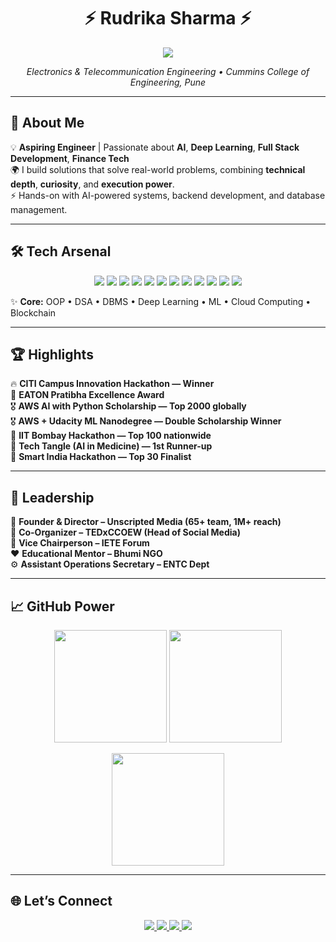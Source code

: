 <h1 align="center">⚡ Rudrika Sharma ⚡</h1>

<p align="center">
  <img src="https://readme-typing-svg.herokuapp.com/?color=F77210&center=true&lines=AI+%7C+Full+Stack+%7C+Finance+Tech+%7C+ML;Passionate+Engineer;Real-World+Problem+Solver" />
</p>

<p align="center">
  <em>Electronics & Telecommunication Engineering • Cummins College of Engineering, Pune</em>
</p>

---

## 🚀 About Me

💡 **Aspiring Engineer** | Passionate about **AI**, **Deep Learning**, **Full Stack Development**, **Finance Tech**  
🌍 I build solutions that solve real-world problems, combining **technical depth**, **curiosity**, and **execution power**.  
⚡ Hands-on with AI-powered systems, backend development, and database management.

---

## 🛠 Tech Arsenal

<p align="center">
  <img src="https://img.shields.io/badge/Java-%23ED8B00.svg?style=for-the-badge&logo=java&logoColor=white"/>
  <img src="https://img.shields.io/badge/Python-%2314354C.svg?style=for-the-badge&logo=python&logoColor=white"/>
  <img src="https://img.shields.io/badge/HTML5-%23E34F26.svg?style=for-the-badge&logo=html5&logoColor=white"/>
  <img src="https://img.shields.io/badge/CSS3-%231572B6.svg?style=for-the-badge&logo=css3&logoColor=white"/>
  <img src="https://img.shields.io/badge/JavaScript-%23F7DF1E.svg?style=for-the-badge&logo=javascript&logoColor=black"/>
  <img src="https://img.shields.io/badge/React-%2320232a.svg?style=for-the-badge&logo=react&logoColor=%2361DAFB"/>
  <img src="https://img.shields.io/badge/Web3.js-000000?style=for-the-badge&logo=web3.js&logoColor=white"/>
  <img src="https://img.shields.io/badge/MySQL-%2300f.svg?style=for-the-badge&logo=mysql&logoColor=white"/>
  <img src="https://img.shields.io/badge/AWS-%23FF9900.svg?style=for-the-badge&logo=amazon-aws&logoColor=white"/>
  <img src="https://img.shields.io/badge/Vercel-%23000000.svg?style=for-the-badge&logo=vercel&logoColor=white"/>
  <img src="https://img.shields.io/badge/Git-%23F05032.svg?style=for-the-badge&logo=git&logoColor=white"/>
  <img src="https://img.shields.io/badge/GitHub-%23181717.svg?style=for-the-badge&logo=github&logoColor=white"/>
</p>

✨ **Core:** OOP • DSA • DBMS • Deep Learning • ML • Cloud Computing • Blockchain  

---

## 🏆 Highlights

🔥 **CITI Campus Innovation Hackathon — Winner**  
🏅 **EATON Pratibha Excellence Award**  
🎖 **AWS AI with Python Scholarship — Top 2000 globally**  
🎖 **AWS + Udacity ML Nanodegree — Double Scholarship Winner**  
🏅 **IIT Bombay Hackathon — Top 100 nationwide**  
🥈 **Tech Tangle (AI in Medicine) — 1st Runner-up**  
🏅 **Smart India Hackathon — Top 30 Finalist**

---

## 👑 Leadership

🎥 **Founder & Director – Unscripted Media (65+ team, 1M+ reach)**  
🎤 **Co-Organizer – TEDxCCOEW (Head of Social Media)**  
📡 **Vice Chairperson – IETE Forum**  
❤️ **Educational Mentor – Bhumi NGO**  
⚙️ **Assistant Operations Secretary – ENTC Dept**

---

## 📈 GitHub Power

<p align="center">
  <img src="https://github-readme-stats.vercel.app/api?username=rudrikasharma15&show_icons=true&theme=radical&count_private=true&hide=issues" height="180"/>
  <img src="https://github-readme-stats.vercel.app/api/top-langs/?username=rudrikasharma15&layout=compact&theme=radical" height="180"/>
</p>

<p align="center">
  <img src="https://streak-stats.demolab.com?user=rudrikasharma15&theme=radical&hide_border=false" height="180"/>
</p>

---

## 🌐 Let’s Connect

<p align="center">
  <a href="https://www.linkedin.com/in/rudrika-sharma-514490271">
    <img src="https://img.shields.io/badge/LinkedIn-blue?style=for-the-badge&logo=linkedin"/>
  </a>
  <a href="https://github.com/rudrikasharma15">
    <img src="https://img.shields.io/badge/GitHub-000?style=for-the-badge&logo=github"/>
  </a>
  <a href="https://medium.com/@rudrikasharma1503">
    <img src="https://img.shields.io/badge/Medium-12100E?style=for-the-badge&logo=medium"/>
  </a>
  <a href="mailto:rudrikasharma1503@gmail.com">
    <img src="https://img.shields.io/badge/Email-D14836?style=for-the-badge&logo=gmail"/>
  </a>
</p>
